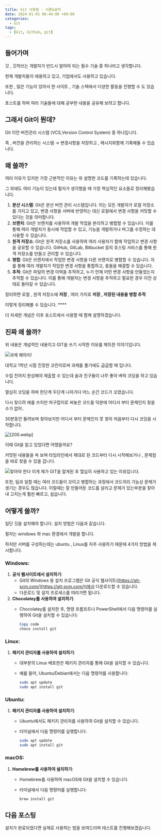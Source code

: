 ```yaml
---
title: Git 사용법 - 서론&설치
date: 2024-01-01 06:44:00 +09:00
categories:
  - Git
tags:
  - [Git, Github, git]
---
```


## 들어가며

깃 , 깃허브는 개발자가 반드시 알아야 되는 필수 기술 중 하나라고 생각합니다.

현재 개발자들이 애용하고 있고, 기업에서도 사용하고 있습니다.

또한 , 많은 기능이 있어서 한 사이트 , 기술 스택에서 다양한 활동을 진행할 수 도 있습니다.

포스트를 하며 여러 기술들에 대해 공부한 내용을 공유해 보려고 합니다.

## 그래서 Git이 뭔데?

Git 이란 버전관리 시스템 (VCS,Version Control System) 중 하나입니다.

즉 , 버전을 관리하는 시스템 → 변경사항을 저장하고 , 메시지와함께 기록해둘 수 있습니다.

## 왜 쓸까?

여러 이유가 있지만 가장 근본적인 이유는 위 설명한 코드를 기록하는데 있습니다.

그 외에도 여러 기능이 있는데 필자가 생각했을 때 가장 핵심적인 요소들로 정리해봤습니다.

1. **분산 시스템**: Git은 분산 버전 관리 시스템입니다. 이는 모든 개발자가 로컬 저장소를 가지고 있고, 변경 사항을 서버에 반영하는 대신 로컬에서 변경 사항을 커밋할 수 있다는 것을 의미합니다.
2. **브랜치**: Git은 브랜치를 사용하여 개발 작업을 분리하고 병합할 수 있습니다. 이를 통해 여러 개발자가 동시에 작업할 수 있고, 기능을 개발하거나 버그를 수정하는 데 사용할 수 있습니다.
3. **원격 저장소**: Git은 원격 저장소를 사용하여 여러 사용자가 함께 작업하고 변경 사항을 공유할 수 있습니다. GitHub, GitLab, Bitbucket 등의 호스팅 서비스를 통해 원격 저장소를 만들고 관리할 수 있습니다.
4. **병합**: Git은 브랜치에서 작업한 변경 사항을 다른 브랜치로 병합할 수 있습니다. 이를 통해 여러 개발자가 작업한 변경 사항을 통합하고, 충돌을 해결할 수 있습니다.
5. **추적**: Git은 파일의 변경 이력을 추적하고, 누가 언제 어떤 변경 사항을 만들었는지 추적할 수 있습니다. 이를 통해 개발자는 변경 사항을 추적하고 필요한 경우 이전 상태로 돌아갈 수 있습니다.

정리하면 로컬 , 원격 저장소에 **저장** , 여러 가지로 **저장 , 저장된 내용을 병합 추적**

이렇게 정리해볼 수 있습니다. ****

더 자세한 개념은 이후 포스트에서 사용할 때 함께 설명하겠습니다.

## 진짜 왜 쓸까?

위 내용은 개념적인 내용이고 GIT을 쓰기 시작한 이유를 체득한 이야기입니다.

![과제 해야지!](https://github.com/Sejin-999/blog-test/assets/76008226/a8bef30a-d5d5-4b0c-a1b0-80ae905edb27)

대학교 1학년 시절 진정한 코린이로써 과제를 풀기에도 급급할 때 입니다.

수업 전까지 완성해야 제출할 수 있는데 술과 친구들이 너무 좋아 벼락 코딩을 하고 있습니다.

열심히 코딩을 하며 한단계 두단계 나아가다 어느 순간 코드가 꼬였습니다.

다시 찾으려 애를 쓰지만 마구잡이로 써놓은 코드들 덕분에 어디서 부터 문제인지 찾을 수가 없어..

30분동안 돌려보며 찾아보지만 어디서 부터 문제인지 못 찾아 처음부터 다시 코딩을 시작합니다.

![[200.webp]](https://media3.giphy.com/media/v1.Y2lkPTc5MGI3NjExMTBzcGF6Y2t4N3ByaWpmcWVjem1laDRhbzUzMXEwdW5jYWYwMmJtNSZlcD12MV9naWZzX3RyZW5kaW5nJmN0PWc/m5Zc5N8tbjPNzYWbPu/200.webp)

이때 Git을 알고 있었다면 어땠을까요?

커밋된 내용들을 쓱 보며 타임라인에서 제대로 된 코드부터 다시 시작해보거나 , 문제점을 바로 찾을 수 있을 겁니다.

![찾아야 한다](https://github.com/Sejin-999/blog-test/assets/76008226/c7e8cd49-8bce-448d-ab0f-81a74212a5ec)
이게 제가 GIT을 알게된 후 열심히 사용하고 있는 이유입니다.

또한, 팀과 일할 때는 여러 코드들이 꼬이고 병합하는 과정에서 코드끼리 기능상 문제가 생기는 경우도 많습니다. 이럴때는 잘 만들어둔 코드를 살리고 문제가 있는부분을 찾아내 고치는게 훨씬 빠르고, 쉽습니다.

## 어떻게 쓸까?

일단 깃을 설치해야 합니다. 설치 방법은 다음과 같습니다.

필자는 windows 와 mac 환경에서 개발을 합니다.

하지만 서버를 구성하는데는 ubuntu , Linux를 자주 사용하기 때문에 4가지 방법을 제시합니다.

### **Windows:**

1. **공식 웹사이트에서 설치하기**:
    - Git의 Windows 용 설치 프로그램은 Git 공식 웹사이트([https://git-scm.com/](https://git-scm.com/))에서 다운로드할 수 있습니다.
    - 다운로드 및 설치 프로세스를 따라가면 됩니다.
2. **Chocolatey를 사용하여 설치하기**:
    - Chocolatey를 설치한 후, 명령 프롬프트나 PowerShell에서 다음 명령어를 실행하여 Git을 설치할 수 있습니다:
        
        ```powershell
        Copy code
        choco install git
        ```
        

### **Linux:**

1. **패키지 관리자를 사용하여 설치하기**:
    - 대부분의 Linux 배포판은 패키지 관리자를 통해 Git을 설치할 수 있습니다.
        
    - 예를 들어, Ubuntu/Debian에서는 다음 명령어를 사용합니다:
        
        ```bash
        sudo apt update
        sudo apt install git
        ```
        

### **Ubuntu:**

1. **패키지 관리자를 사용하여 설치하기**:
    - Ubuntu에서도 패키지 관리자를 사용하여 Git을 설치할 수 있습니다.
        
    - 터미널에서 다음 명령어를 실행합니다:
        
        ```bash
        sudo apt update
        sudo apt install git
        ```
        

### **macOS:**

1. **Homebrew를 사용하여 설치하기**:
    - Homebrew를 사용하여 macOS에 Git을 설치할 수 있습니다.
        
    - 터미널에서 다음 명령어를 실행합니다:
        
        ```bash
        brew install git
        ```
        

## 다음 포스팅

설치가 완료되었다면 실제로 사용하는 법을 보여드리며 테스트를 진행해보겠습니다.